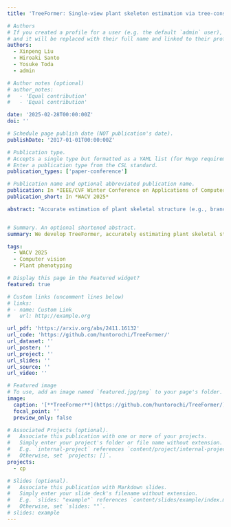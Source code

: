 ```yaml
---
title: 'TreeFormer: Single-view plant skeleton estimation via tree-constrained graph generation'

# Authors
# If you created a profile for a user (e.g. the default `admin` user), write the username (folder name) here
# and it will be replaced with their full name and linked to their profile.
authors:
  - Xinpeng Liu
  - Hiroaki Santo
  - Yosuke Toda
  - admin

# Author notes (optional)
# author_notes:
#   - 'Equal contribution'
#   - 'Equal contribution'

date: '2025-02-28T00:00:00Z'
doi: ''

# Schedule page publish date (NOT publication's date).
publishDate: '2017-01-01T00:00:00Z'

# Publication type.
# Accepts a single type but formatted as a YAML list (for Hugo requirements).
# Enter a publication type from the CSL standard.
publication_types: ['paper-conference']

# Publication name and optional abbreviated publication name.
publication: In *IEEE/CVF Winter Conference on Applications of Computer Vision (WACV 2025)*
publication_short: In *WACV 2025*

abstract: "Accurate estimation of plant skeletal structure (e.g., branching structure) from images is essential for smart agriculture and plant science. Unlike human skeletons with fixed topology, plant skeleton estimation presents a unique challenge, i.e., estimating arbitrary tree graphs from images. While recent graph generation methods successfully infer thin structures from images, it is challenging to constrain the output graph strictly to a tree structure. To this problem, we present TreeFormer, a plant skeleton estimator via tree-constrained graph generation. Our approach combines learning-based graph generation with traditional graph algorithms to impose the constraints during the training loop. Specifically, our method projects an unconstrained graph onto a minimum spanning tree (MST) during the training loop and incorporates this prior knowledge into the gradient descent optimization by suppressing unwanted feature values. Experiments show that our method accurately estimates target plant skeletal structures for multiple domains: Synthetic tree patterns, real botanical roots, and grapevine branches."


# Summary. An optional shortened abstract.
summary: We develop TreeFormer, accurately estimating plant skeletal structure from a single image.

tags:
  - WACV 2025
  - Computer vision
  - Plant phenotyping

# Display this page in the Featured widget?
featured: true

# Custom links (uncomment lines below)
# links:
# - name: Custom Link
#   url: http://example.org

url_pdf: 'https://arxiv.org/abs/2411.16132'
url_code: 'https://github.com/huntorochi/TreeFormer/'
url_dataset: ''
url_poster: ''
url_project: ''
url_slides: ''
url_source: ''
url_video: ''

# Featured image
# To use, add an image named `featured.jpg/png` to your page's folder.
image:
  caption: '[**TreeFormer**](https://github.com/huntorochi/TreeFormer/)'
  focal_point: ''
  preview_only: false

# Associated Projects (optional).
#   Associate this publication with one or more of your projects.
#   Simply enter your project's folder or file name without extension.
#   E.g. `internal-project` references `content/project/internal-project/index.md`.
#   Otherwise, set `projects: []`.
projects:
  - cp

# Slides (optional).
#   Associate this publication with Markdown slides.
#   Simply enter your slide deck's filename without extension.
#   E.g. `slides: "example"` references `content/slides/example/index.md`.
#   Otherwise, set `slides: ""`.
# slides: example
---
```


<!-- {{% callout note %}}
Click the _Cite_ button above to demo the feature to enable visitors to import publication metadata into their reference management software.
{{% /callout %}}

{{% callout note %}}
Create your slides in Markdown - click the _Slides_ button to check out the example.
{{% /callout %}}

Add the publication's **full text** or **supplementary notes** here. You can use rich formatting such as including [code, math, and images](https://docs.hugoblox.com/content/writing-markdown-latex/). -->
